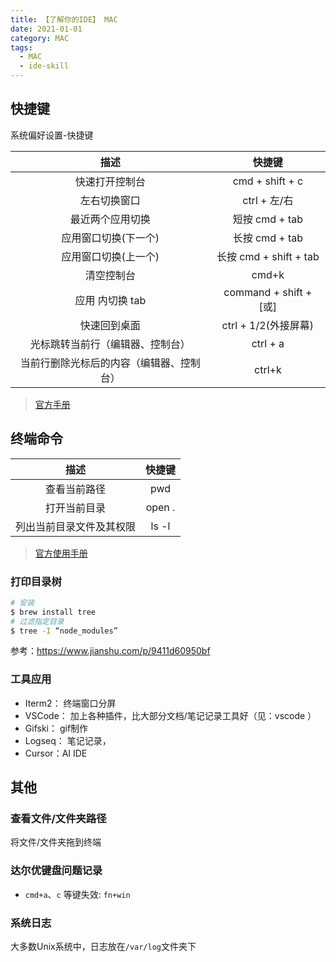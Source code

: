 ```yaml
---
title: 【了解你的IDE】 MAC
date: 2021-01-01
category: MAC
tags:
  - MAC
  - ide-skill
---
```


<!-- more -->
## 快捷键

系统偏好设置-快捷键

|                   描述                   |         快捷键         |
| :--------------------------------------: | :--------------------: |
|              快速打开控制台              |    cmd + shift + c     |
|               左右切换窗口               |      ctrl + 左/右      |
|             最近两个应用切换             |     短按 cmd + tab     |
|           应用窗口切换(下一个)           |     长按 cmd + tab     |
|           应用窗口切换(上一个)           | 长按 cmd + shift + tab |
|                清空控制台                |         cmd+k          |
|             应用 内切换 tab              | command + shift + [或] |
|               快速回到桌面               |  ctrl + 1/2(外接屏幕)  |
|     光标跳转当前行（编辑器、控制台）     |        ctrl + a        |
| 当前行删除光标后的内容（编辑器、控制台） |         ctrl+k         |

> [官方手册](https://support.apple.com/zh-cn/HT201236)

## 终端命令


|           描述           | 快捷键 |
| :----------------------: | :----: |
|       查看当前路径       |  pwd   |
|       打开当前目录       | open . |
| 列出当前目录文件及其权限 | ls -l  |

> [官方使用手册](https://support.apple.com/zh-cn/guide/terminal/welcome/2.9/mac)

### 打印目录树

```bash
# 安装
$ brew install tree
# 过滤指定目录
$ tree -I “node_modules” 
```

参考：https://www.jianshu.com/p/9411d60950bf

### 工具应用

- Iterm2： 终端窗口分屏
- VSCode： 加上各种插件，比大部分文档/笔记记录工具好（见：vscode ）
- Gifski： gif制作
- Logseq： 笔记记录，
- Cursor：AI IDE

## 其他

### 查看文件/文件夹路径

将文件/文件夹拖到终端

### 达尔优键盘问题记录

- `cmd+a`、`c` 等键失效: `fn+win`

### 系统日志

大多数Unix系统中，日志放在`/var/log`文件夹下